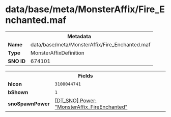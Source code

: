 <h1>data/base/meta/MonsterAffix/Fire_Enchanted.maf</h1><table><tr><th colspan="100%">Metadata</th></tr><tr><td><b>Name</b></td><td>data/base/meta/MonsterAffix/Fire_Enchanted.maf</td></tr><tr><td><b>Type</b></td><td>MonsterAffixDefinition</td></tr><tr><td><b>SNO ID</b></td><td>674101</td></tr></table>

<table><tr><th colspan="100%">Fields</th></tr><tr><td><b>hIcon</b></td><td><code>3100044741</code></td></tr><tr><td><b>bShown</b></td><td><code>1</code></td></tr><tr><td><b>snoSpawnPower</b></td><td><a href="..\Power\MonsterAffix_FireEnchanted.pow">[DT_SNO] Power: "MonsterAffix_FireEnchanted"</a></td></tr></table>

